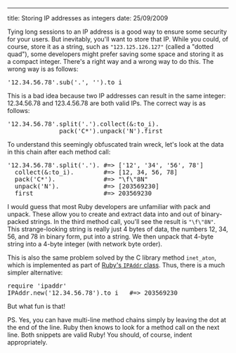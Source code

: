 --- 
title: Storing IP addresses as integers
date: 25/09/2009

Tying long sessions to an IP address is a good way to ensure some security for your users. But inevitably, you'll want to store that IP. While you could, of course, store it as a string, such as `"123.125.126.127"` (called a "dotted quad"), some developers might prefer saving some space and storing it as a compact integer. There's a right way and a wrong way to do this. The wrong way is as follows:

<pre>'12.34.56.78'.sub('.', '').to_i</pre>

This is a bad idea because two IP addresses can result in the same integer: 12.34.56.78 and 123.4.56.78 are both valid IPs. The correct way is as follows:

<pre>'12.34.56.78'.split('.').collect(&:to_i).
              pack('C*').unpack('N').first</pre>

To understand this seemingly obfuscated train wreck, let's look at the data in this chain after each method call:

<pre>'12.34.56.78'.split('.'). #=> ['12', '34', '56', 78']
  collect(&:to_i).        #=> [12, 34, 56, 78]
  pack('C*').             #=> "\f\"8N"
  unpack('N').            #=> [203569230]
  first                   #=> 203569230
</pre>

I would guess that most Ruby developers are unfamiliar with pack and unpack. These allow you to create and extract data into and out of binary-packed strings. In the third method call, you'll see the result is `"\f\"8N"`. This strange-looking string is really just 4 bytes of data, the numbers 12, 34, 56, and 78 in binary form, put into a string. We then unpack that 4-byte string into a 4-byte integer (with network byte order).

This is also the same problem solved by the C library method `inet_aton`, which is implemented as part of [Ruby's `IPAddr` class](http://www.ruby-doc.org/stdlib/libdoc/ipaddr/rdoc/classes/IPAddr.html). Thus, there is a much simpler alternative:

<pre>require 'ipaddr'
IPAddr.new('12.34.56.78').to_i   #=> 203569230</pre>

But what fun is that!

PS. Yes, you can have multi-line method chains simply by leaving the dot at the end of the line. Ruby then knows to look for a method call on the next line. Both snippets are valid Ruby! You should, of course, indent appropriately.
